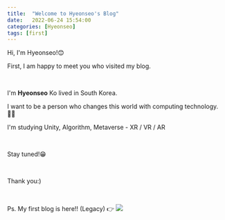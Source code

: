 ```yaml
---
title:  "Welcome to Hyeonseo's Blog"
date:   2022-06-24 15:54:00
categories: [Hyeonseo]
tags: [first]
---
```

<p>Hi, I'm Hyeonseo!😊</p>
<p>First, I am happy to meet you who visited my blog.</p>
<br>
<p>I'm <b>Hyeonseo</b> Ko lived in South Korea.</p>
<p>I want to be a person who changes this world with computing technology.👩‍💻</p>
<p>I'm studying Unity, Algorithm, Metaverse - XR / VR / AR</p>
<br>
<p>Stay tuned!😁</p>
<br>
<p>Thank you:)</p>
<br>
<p>Ps. My first blog is here!! (Legacy) 👉 
<a href="https://blog.naver.com/rhgustj01"><img src="https://img.shields.io/badge/-Naver%20blog-brightgreen?style=flat-square&logo=Naver&logoColor=white&link=https://blog.naver.com/rhgustj01"/></a>   

